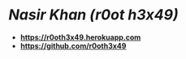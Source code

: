 # *Nasir Khan (r0ot h3x49)*

 - **https://r0oth3x49.herokuapp.com**
 - **https://github.com/r0oth3x49**